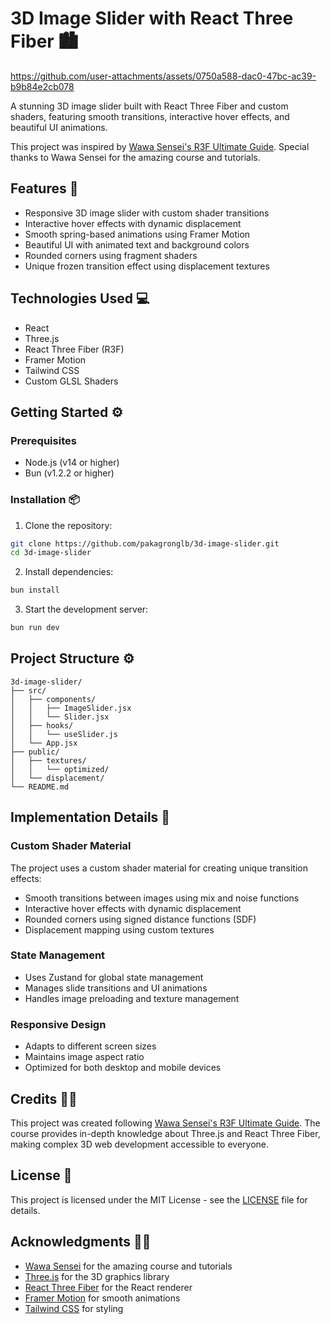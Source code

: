 # 3D Image Slider with React Three Fiber 🏙️



https://github.com/user-attachments/assets/0750a588-dac0-47bc-ac39-b9b84e2cb078



A stunning 3D image slider built with React Three Fiber and custom shaders, featuring smooth transitions, interactive hover effects, and beautiful UI animations.


This project was inspired by [Wawa Sensei's R3F Ultimate Guide](https://wawasensei.dev/). Special thanks to Wawa Sensei for the amazing course and tutorials.

## Features 🚀

- Responsive 3D image slider with custom shader transitions
- Interactive hover effects with dynamic displacement
- Smooth spring-based animations using Framer Motion
- Beautiful UI with animated text and background colors
- Rounded corners using fragment shaders
- Unique frozen transition effect using displacement textures

## Technologies Used 💻

- React
- Three.js
- React Three Fiber (R3F)
- Framer Motion
- Tailwind CSS
- Custom GLSL Shaders

## Getting Started ⚙️

### Prerequisites

- Node.js (v14 or higher)
- Bun (v1.2.2 or higher)

### Installation 📦

1. Clone the repository:
```bash
git clone https://github.com/pakagronglb/3d-image-slider.git
cd 3d-image-slider
```

2. Install dependencies:
```bash
bun install
```

3. Start the development server:
```bash
bun run dev
```

## Project Structure ⚙️

```
3d-image-slider/
├── src/
│   ├── components/
│   │   ├── ImageSlider.jsx
│   │   └── Slider.jsx
│   ├── hooks/
│   │   └── useSlider.js
│   └── App.jsx
├── public/
│   ├── textures/
│   │   └── optimized/
│   └── displacement/
└── README.md
```

## Implementation Details 📍

### Custom Shader Material

The project uses a custom shader material for creating unique transition effects:

- Smooth transitions between images using mix and noise functions
- Interactive hover effects with dynamic displacement
- Rounded corners using signed distance functions (SDF)
- Displacement mapping using custom textures

### State Management

- Uses Zustand for global state management
- Manages slide transitions and UI animations
- Handles image preloading and texture management

### Responsive Design

- Adapts to different screen sizes
- Maintains image aspect ratio
- Optimized for both desktop and mobile devices

## Credits 🙏🏻

This project was created following [Wawa Sensei's R3F Ultimate Guide](https://wawasensei.dev/). The course provides in-depth knowledge about Three.js and React Three Fiber, making complex 3D web development accessible to everyone.

## License 📝

This project is licensed under the MIT License - see the [LICENSE](LICENSE) file for details.

## Acknowledgments 🙏🏻

- [Wawa Sensei](https://wawasensei.dev/) for the amazing course and tutorials
- [Three.js](https://threejs.org/) for the 3D graphics library
- [React Three Fiber](https://docs.pmnd.rs/react-three-fiber) for the React renderer
- [Framer Motion](https://www.framer.com/motion/) for smooth animations
- [Tailwind CSS](https://tailwindcss.com/) for styling

